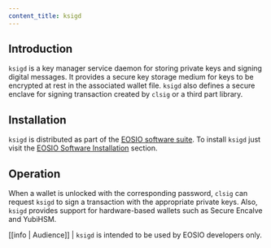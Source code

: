 ```yaml
---
content_title: ksigd
---
```


## Introduction

`ksigd` is a key manager service daemon for storing private keys and signing digital messages. It provides a secure key storage medium for keys to be encrypted at rest in the associated wallet file. `ksigd` also defines a secure enclave for signing transaction created by `clsig` or a third part library.

## Installation

`ksigd` is distributed as part of the [EOSIO software suite](https://github.com/EOSIO/eos/blob/master/README.md). To install `ksigd` just visit the [EOSIO Software Installation](../00_install/index.md) section.

## Operation

When a wallet is unlocked with the corresponding password, `clsig` can request `ksigd` to sign a transaction with the appropriate private keys. Also, `ksigd` provides support for hardware-based wallets such as Secure Encalve and YubiHSM.

[[info | Audience]]
| `ksigd` is intended to be used by EOSIO developers only.
